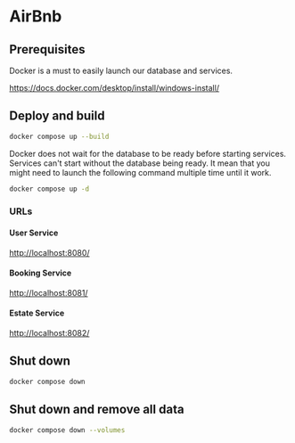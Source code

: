 # AirBnb  

## Prerequisites  

Docker is a must to easily launch our database and services.  

<https://docs.docker.com/desktop/install/windows-install/>  

## Deploy and build  

```sh
docker compose up --build
```

Docker does not wait for the database to be ready before starting services.  
Services can't start without the database being ready.
It mean that you might need to launch the following command multiple time until it work.

```sh
docker compose up -d
```

### URLs  

#### User Service  

<http://localhost:8080/>  

#### Booking Service  

<http://localhost:8081/>  

#### Estate Service  

<http://localhost:8082/>  

## Shut down  

```sh
docker compose down
```

## Shut down and remove all data  

```sh
docker compose down --volumes  
```
